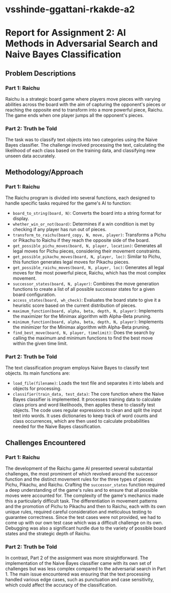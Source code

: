# vsshinde-ggattani-rkakde-a2
# Report for Assignment 2: AI Methods in Adversarial Search and Naive Bayes Classification

## Problem Descriptions

### Part 1: Raichu

Raichu is a strategic board game where players move pieces with varying abilities across the board with the aim of capturing the opponent's pieces or reaching the opposite end to transform into a more powerful piece, Raichu. The game ends when one player jumps all the opponent's pieces.

### Part 2: Truth be Told

The task was to classify text objects into two categories using the Naive Bayes classifier. The challenge involved processing the text, calculating the likelihood of each class based on the training data, and classifying new unseen data accurately.

## Methodology/Approach

### Part 1: Raichu

The Raichu program is divided into several functions, each designed to handle specific tasks required for the game's AI to function:
- `board_to_string(board, N)`: Converts the board into a string format for display.
- `whether_win_or_not(board)`: Determines if a win condition is met by checking if any player has run out of pieces.
- `transform_to_raichu(board_copy, N, move, player)`: Transforms a Pichu or Pikachu to Raichu if they reach the opposite side of the board.
- `get_possible_pichu_moves(board, N, player, location)`: Generates all legal moves for Pichu pieces, considering their movement constraints.
- `get_possible_pikachu_moves(board, N, player, loc)`: Similar to Pichu, this function generates legal moves for Pikachu pieces.
- `get_possible_raichu_moves(board, N, player, loc)`: Generates all legal moves for the most powerful piece, Raichu, which has the most complex movement.
- `successor_states(board, N, player)`: Combines the move generation functions to create a list of all possible successor states for a given board configuration.
- `access_states(board, wh_check)`: Evaluates the board state to give it a heuristic score based on the current distribution of pieces.
- `maximum_function(board, alpha, beta, depth, N, player)`: Implements the maximizer for the Minimax algorithm with Alpha-Beta pruning.
- `minimum_function(board, alpha, beta, depth, N, player)`: Implements the minimizer for the Minimax algorithm with Alpha-Beta pruning.
- `find_best_move(board, N, player, timelimit)`: Does the search by calling the maximum and minimum functions to find the best move within the given time limit.

### Part 2: Truth be Told

The text classification program employs Naive Bayes to classify text objects. Its main functions are:
- `load_file(filename)`: Loads the text file and separates it into labels and objects for processing.
- `classifier(train_data, test_data)`: The core function where the Naive Bayes classifier is implemented. It processes training data to calculate class priors and word likelihoods, then applies these to classify test objects.
The code uses regular expressions to clean and split the input text into words. It uses dictionaries to keep track of word counts and class occurrences, which are then used to calculate probabilities needed for the Naive Bayes classification.

## Challenges Encountered

### Part 1: Raichu

The development of the Raichu game AI presented several substantial challenges, the most prominent of which revolved around the successor function and the distinct movement rules for the three types of pieces: Pichu, Pikachu, and Raichu.
Crafting the `successor_states` function required a deep understanding of the game's rules and to ensure that all possible moves were accounted for. The complexity of the game's mechanics made this a particularly difficult task. The differentiation in movement patterns and the promotion of Pichu to Pikachu and then to Raichu, each with its own unique rules, required careful consideration and meticulous testing to guarantee correctness.
Since the test cases were not provided, we had to come up with our own test case which was a difficult challenge on its own.
Debugging was also a significant hurdle due to the variety of possible board states and the strategic depth of Raichu.
 
### Part 2: Truth be Told

In contrast, Part 2 of the assignment was more straightforward. The implementation of the Naive Bayes classifier came with its own set of challenges but was less complex compared to the adversarial search in Part 1. The main issue encountered was ensuring that the text processing handled various edge cases, such as punctuation and case sensitivity, which could affect the accuracy of the classification.

